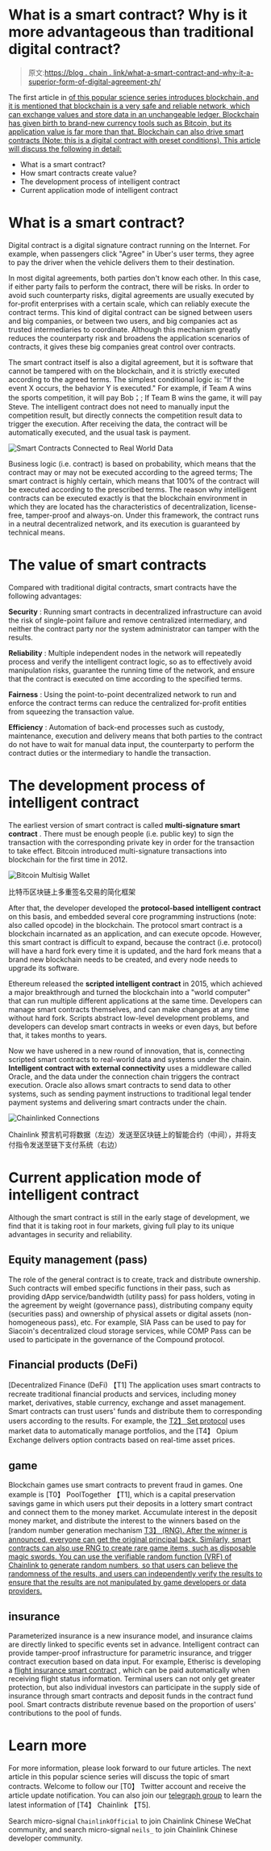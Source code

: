 # What is a smart contract? Why is it more advantageous than traditional digital contract?

> 原文:[https://blog . chain . link/what-a-smart-contract-and-why-it-a-superior-form-of-digital-agreement-zh/](https://blog.chain.link/what-is-a-smart-contract-and-why-it-is-a-superior-form-of-digital-agreement-zh/)

The first article in [of this popular science series introduces blockchain, and it is mentioned that blockchain is a very safe and reliable network, which can exchange values and store data in an unchangeable ledger. Blockchain has given birth to brand-new currency tools such as Bitcoin, but its application value is far more than that. Blockchain can also drive smart contracts (Note: this is a digital contract with preset conditions). This article will discuss the following in detail:](https://blog.chain.link/what-is-a-blockchain-and-how-can-it-impact-the-world-cn/)

*   What is a smart contract?
*   How smart contracts create value?
*   The development process of intelligent contract
*   Current application mode of intelligent contract

# What is a smart contract?

Digital contract is a digital signature contract running on the Internet. For example, when passengers click "Agree" in Uber's user terms, they agree to pay the driver when the vehicle delivers them to their destination.

In most digital agreements, both parties don't know each other. In this case, if either party fails to perform the contract, there will be risks. In order to avoid such counterparty risks, digital agreements are usually executed by for-profit enterprises with a certain scale, which can reliably execute the contract terms. This kind of digital contract can be signed between users and big companies, or between two users, and big companies act as trusted intermediaries to coordinate. Although this mechanism greatly reduces the counterparty risk and broadens the application scenarios of contracts, it gives these big companies great control over contracts.

The smart contract itself is also a digital agreement, but it is software that cannot be tampered with on the blockchain, and it is strictly executed according to the agreed terms. The simplest conditional logic is: "If the event X occurs, the behavior Y is executed." For example, if Team A wins the sports competition, it will pay Bob；; If Team B wins the game, it will pay Steve. The intelligent contract does not need to manually input the competition result, but directly connects the competition result data to trigger the execution. After receiving the data, the contract will be automatically executed, and the usual task is payment.

![Smart Contracts Connected to Real World Data](../Images/7a2a511418bbea0cb493fc0aadcc1aef.png)

Business logic (i.e. contract) is based on probability, which means that the contract may or may not be executed according to the agreed terms; The smart contract is highly certain, which means that 100% of the contract will be executed according to the prescribed terms. The reason why intelligent contracts can be executed exactly is that the blockchain environment in which they are located has the characteristics of decentralization, license-free, tamper-proof and always-on. Under this framework, the contract runs in a neutral decentralized network, and its execution is guaranteed by technical means.

# The value of smart contracts

Compared with traditional digital contracts, smart contracts have the following advantages:

**Security** : Running smart contracts in decentralized infrastructure can avoid the risk of single-point failure and remove centralized intermediary, and neither the contract party nor the system administrator can tamper with the results.

**Reliability** : Multiple independent nodes in the network will repeatedly process and verify the intelligent contract logic, so as to effectively avoid manipulation risks, guarantee the running time of the network, and ensure that the contract is executed on time according to the specified terms.

**Fairness** : Using the point-to-point decentralized network to run and enforce the contract terms can reduce the centralized for-profit entities from squeezing the transaction value.

**Efficiency** : Automation of back-end processes such as custody, maintenance, execution and delivery means that both parties to the contract do not have to wait for manual data input, the counterparty to perform the contract duties or the intermediary to handle the transaction.

# The development process of intelligent contract

The earliest version of smart contract is called **multi-signature smart contract** . There must be enough people (i.e. public key) to sign the transaction with the corresponding private key in order for the transaction to take effect. Bitcoin introduced multi-signature transactions into blockchain for the first time in 2012.

![Bitcoin Multisig Wallet](../Images/d711f05f25deea61b76227f9b18b72a5.png)

<figcaption id="caption-attachment-954" class="wp-caption-text">比特币区块链上多重签名交易的简化框架</figcaption>



After that, the developer developed the **protocol-based intelligent contract** on this basis, and embedded several core programming instructions (note: also called opcode) in the blockchain. The protocol smart contract is a blockchain incarnated as an application, and can execute opcode. However, this smart contract is difficult to expand, because the contract (i.e. protocol) will have a hard fork every time it is updated, and the hard fork means that a brand new blockchain needs to be created, and every node needs to upgrade its software.

Ethereum released the **scripted intelligent contract** in 2015, which achieved a major breakthrough and turned the blockchain into a "world computer" that can run multiple different applications at the same time. Developers can manage smart contracts themselves, and can make changes at any time without hard fork. Scripts abstract low-level development problems, and developers can develop smart contracts in weeks or even days, but before that, it takes months to years.

Now we have ushered in a new round of innovation, that is, connecting scripted smart contracts to real-world data and systems under the chain. **Intelligent contract with external connectivity** uses a middleware called Oracle, and the data under the connection chain triggers the contract execution. Oracle also allows smart contracts to send data to other systems, such as sending payment instructions to traditional legal tender payment systems and delivering smart contracts under the chain.

![Chainlinked Connections](../Images/657a710a2f257da1ad7d756a2be4ce73.png)

<figcaption id="caption-attachment-955" class="wp-caption-text">Chainlink 预言机可将数据（左边）发送至区块链上的智能合约（中间），并将支付指令发送至链下支付系统（右边）</figcaption>



# Current application mode of intelligent contract

Although the smart contract is still in the early stage of development, we find that it is taking root in four markets, giving full play to its unique advantages in security and reliability.

## Equity management (pass)

The role of the general contract is to create, track and distribute ownership. Such contracts will embed specific functions in their pass, such as providing dApp service/bandwidth (utility pass) for pass holders, voting in the agreement by weight (governance pass), distributing company equity (securities pass) and ownership of physical assets or digital assets (non-homogeneous pass), etc. For example, SIA Pass can be used to pay for Siacoin's decentralized cloud storage services, while COMP Pass can be used to participate in the governance of the Compound protocol.

## Financial products (DeFi)

[Decentralized Finance (DeFi) 【T1] The application uses smart contracts to recreate traditional financial products and services, including money market, derivatives, stable currency, exchange and asset management. Smart contracts can trust users' funds and distribute them to corresponding users according to the results. For example, the [T2】 Set protocol](https://blog.chain.link/analyzing-the-defi-ecosystem-and-the-many-ways-chainlink-can-accelerate-adoption/) uses market data to automatically manage portfolios, and the [T4】 Opium Exchange delivers option contracts based on real-time asset prices.

## game

Blockchain games use smart contracts to prevent fraud in games. One example is [T0】 PoolTogether 【T1], which is a capital preservation savings game in which users put their deposits in a lottery smart contract and connect them to the money market. Accumulate interest in the deposit money market, and distribute the interest to the winners based on the [random number generation mechanism [T3】 (RNG). After the winner is announced, everyone can get the original principal back. Similarly, smart contracts can also use RNG to create rare game items, such as disposable magic swords. You can use the verifiable random function (VRF) of Chainlink to generate random numbers, so that users can believe the randomness of the results, and users can independently verify the results to ensure that the results are not manipulated by game developers or data providers.](https://blog.chain.link/chainlink-vrf-on-chain-verifiable-randomness/)

## insurance

Parameterized insurance is a new insurance model, and insurance claims are directly linked to specific events set in advance. Intelligent contract can provide tamper-proof infrastructure for parametric insurance, and trigger contract execution based on data input. For example, Etherisc is developing a [flight insurance smart contract](https://blog.etherisc.com/etherisc-to-leverage-chainlink-oracles-for-decentralized-flight-insurance-product-9559b64d79c7) , which can be paid automatically when receiving flight status information. Terminal users can not only get greater protection, but also individual investors can participate in the supply side of insurance through smart contracts and deposit funds in the contract fund pool. Smart contracts distribute revenue based on the proportion of users' contributions to the pool of funds.

# Learn more

For more information, please look forward to our future articles. The next article in this popular science series will discuss the topic of smart contracts. Welcome to follow our [T0】 Twitter account and receive the article update notification. You can also join our [telegraph group](https://t.me/chainlinkofficial) to learn the latest information of [T4】 Chainlink 【T5].

Search micro-signal `ChainlinkOfficial` to join Chainlink Chinese WeChat community, and search micro-signal `neils_` to join Chainlink Chinese developer community.